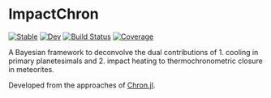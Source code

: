 # ImpactChron

[![Stable](https://img.shields.io/badge/docs-stable-blue.svg)](https://grahamedwards.github.io/ImpactChron.jl/stable/)
[![Dev](https://img.shields.io/badge/docs-dev-blue.svg)](https://grahamedwards.github.io/ImpactChron.jl/dev/)
[![Build Status](https://github.com/grahamedwards/ImpactChron.jl/actions/workflows/CI.yml/badge.svg?branch=main)](https://github.com/grahamedwards/ImpactChron.jl/actions/workflows/CI.yml?query=branch%3Amain)
[![Coverage](https://codecov.io/gh/grahamedwards/ImpactChron.jl/branch/main/graph/badge.svg)](https://codecov.io/gh/grahamedwards/ImpactChron.jl)

A Bayesian framework to deconvolve the dual contributions of 1. cooling in primary planetesimals and 2. impact heating to thermochronometric closure in meteorites.

Developed from the approaches of [Chron.jl](https://github.com/brenhinkeller/Chron.jl).
